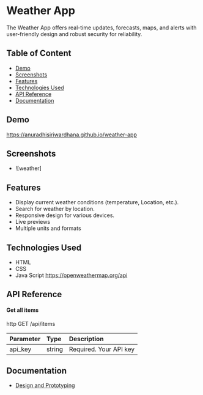# Weather App

The Weather App offers real-time updates, forecasts, maps, and alerts with user-friendly design and robust security for reliability.
## Table of Content
- [Demo](#demo)
- [Screenshots](#screenshots)
- [Features](#features)
- [Technologies Used](#technologies)
- [API Reference](#api)
-  [Documentation](#documentation)
  
## <a name="demo">Demo</a> 

https://anuradhisiriwardhana.github.io/weather-app

## <a name="screenshots">Screenshots</a> 
- ![weather]


## <a name="features">Features</a> 

- Display current weather conditions (temperature, Location, etc.).
- Search for weather by location.
- Responsive design for various devices.
- Live previews
- Multiple units and formats



## <a name="technologies">Technologies Used</a> 

- HTML
- CSS
- Java Script
   https://openweathermap.org/api



## <a name="api">API Reference</a> 

#### Get all items

http
  GET /api/items


| Parameter | Type     | Description                |
| :-------- | :------- | :------------------------- |
| api_key | string | Required. Your API key |


## <a name="documentation">Documentation</a> 

- [Design and Prototyping]( https://www.figma.com/design/jtVs0Opmp4GisTnl1VsFU7/Untitled?node-id=2-33&t=56pBO0nSFZABoMyk-1)
